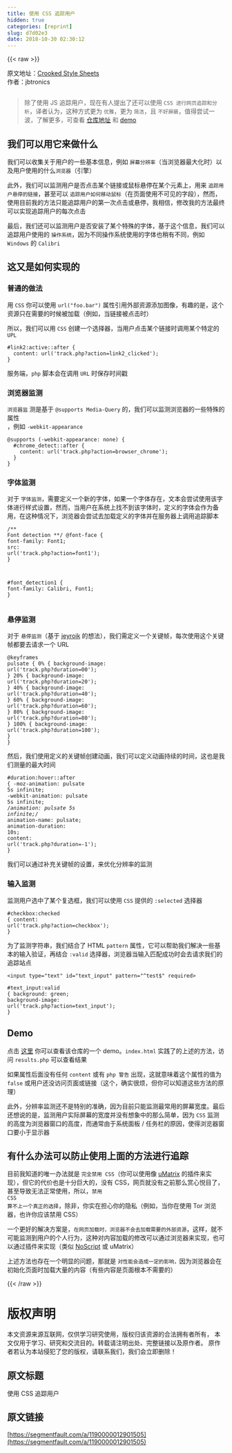 ```yaml
---
title: 使用 CSS 追踪用户
hidden: true
categories: [reprint]
slug: d7d02e3
date: 2018-10-30 02:30:12
---
```


{{< raw >}}
<p>&#x539F;&#x6587;&#x5730;&#x5740;&#xFF1A;<a href="https://github.com/jbtronics/CrookedStyleSheets" rel="nofollow noreferrer" target="_blank">Crooked Style Sheets</a><br>&#x4F5C;&#x8005;&#xFF1A;jbtronics</p><p><span class="img-wrap"><img data-src="/img/bV2iqt?w=2081&amp;h=1251" src="https://static.alili.tech/img/bV2iqt?w=2081&amp;h=1251" alt="" title="" style="cursor:pointer;display:inline"></span></p><blockquote>&#x9664;&#x4E86;&#x4F7F;&#x7528; JS &#x8FFD;&#x8E2A;&#x7528;&#x6237;&#xFF0C;&#x73B0;&#x5728;&#x6709;&#x4EBA;&#x63D0;&#x51FA;&#x4E86;&#x8FD8;&#x53EF;&#x4EE5;&#x4F7F;&#x7528; <code>CSS &#x8FDB;&#x884C;&#x7F51;&#x9875;&#x8FFD;&#x8E2A;&#x548C;&#x5206;&#x6790;</code>&#xFF0C;&#x8BD1;&#x8005;&#x8BA4;&#x4E3A;&#xFF0C;&#x8FD9;&#x79CD;&#x65B9;&#x5F0F;&#x66F4;&#x4E3A; <code>&#x4F18;&#x96C5;</code>&#xFF0C;&#x66F4;&#x4E3A; <code>&#x7B80;&#x6D01;</code>&#xFF0C;&#x4E14; <code>&#x4E0D;&#x597D;&#x5C4F;&#x853D;</code>&#xFF0C;&#x503C;&#x5F97;&#x5C1D;&#x8BD5;&#x4E00;&#x6CE2;&#xFF0C;&#x4E86;&#x89E3;&#x66F4;&#x591A;&#xFF0C;&#x53EF;&#x67E5;&#x770B; <a href="https://github.com/jbtronics/CrookedStyleSheets" rel="nofollow noreferrer" target="_blank">&#x4ED3;&#x5E93;&#x5730;&#x5740;</a> &#x548C; <a href="http://crookedss.bplaced.net/" rel="nofollow noreferrer" target="_blank">demo</a></blockquote><h2 id="articleHeader0">&#x6211;&#x4EEC;&#x53EF;&#x4EE5;&#x7528;&#x5B83;&#x6765;&#x505A;&#x4EC0;&#x4E48;</h2><p>&#x6211;&#x4EEC;&#x53EF;&#x4EE5;&#x6536;&#x96C6;&#x5173;&#x4E8E;&#x7528;&#x6237;&#x7684;&#x4E00;&#x4E9B;&#x57FA;&#x672C;&#x4FE1;&#x606F;&#xFF0C;&#x4F8B;&#x5982; <code>&#x5C4F;&#x5E55;&#x5206;&#x8FA8;&#x7387;</code>&#xFF08;&#x5F53;&#x6D4F;&#x89C8;&#x5668;&#x6700;&#x5927;&#x5316;&#x65F6;&#xFF09;&#x4EE5;&#x53CA;&#x7528;&#x6237;&#x4F7F;&#x7528;&#x7684;&#x4EC0;&#x4E48;<code>&#x6D4F;&#x89C8;&#x5668;</code>&#xFF08;&#x5F15;&#x64CE;&#xFF09;</p><p>&#x6B64;&#x5916;&#xFF0C;&#x6211;&#x4EEC;&#x53EF;&#x4EE5;&#x76D1;&#x6D4B;&#x7528;&#x6237;&#x662F;&#x5426;&#x70B9;&#x51FB;&#x67D0;&#x4E2A;&#x94FE;&#x63A5;&#x6216;&#x9F20;&#x6807;&#x60AC;&#x505C;&#x5728;&#x67D0;&#x4E2A;&#x5143;&#x7D20;&#x4E0A;&#xFF0C;&#x7528;&#x6765; <code>&#x8FFD;&#x8E2A;&#x7528;&#x6237;&#x60AC;&#x505C;&#x7684;&#x94FE;&#x63A5;</code>&#xFF0C;&#x751A;&#x81F3;&#x53EF;&#x4EE5; <code>&#x8FFD;&#x8E2A;&#x7528;&#x6237;&#x5982;&#x4F55;&#x79FB;&#x52A8;&#x9F20;&#x6807;</code>&#xFF08;&#x5728;&#x9875;&#x9762;&#x4F7F;&#x7528;&#x4E0D;&#x53EF;&#x89C1;&#x7684;&#x5B57;&#x6BB5;&#xFF09;&#xFF0C;&#x7136;&#x800C;&#xFF0C;&#x4F7F;&#x7528;&#x76EE;&#x524D;&#x6211;&#x7684;&#x65B9;&#x6CD5;&#x53EA;&#x80FD;&#x8FFD;&#x8E2A;&#x7528;&#x6237;&#x7684;&#x7B2C;&#x4E00;&#x6B21;&#x70B9;&#x51FB;&#x6216;&#x60AC;&#x505C;&#xFF0C;&#x6211;&#x76F8;&#x4FE1;&#xFF0C;&#x4FEE;&#x6539;&#x6211;&#x7684;&#x65B9;&#x6CD5;&#x6700;&#x7EC8;&#x53EF;&#x4EE5;&#x5B9E;&#x73B0;&#x8FFD;&#x8E2A;&#x7528;&#x6237;&#x7684;&#x6BCF;&#x6B21;&#x70B9;&#x51FB;</p><p>&#x6700;&#x540E;&#xFF0C;&#x6211;&#x4EEC;&#x8FD8;&#x53EF;&#x4EE5;&#x76D1;&#x6D4B;&#x7528;&#x6237;&#x662F;&#x5426;&#x5B89;&#x88C5;&#x4E86;&#x67D0;&#x4E2A;&#x7279;&#x6B8A;&#x7684;&#x5B57;&#x4F53;&#xFF0C;&#x57FA;&#x4E8E;&#x8FD9;&#x4E2A;&#x4FE1;&#x606F;&#xFF0C;&#x6211;&#x4EEC;&#x53EF;&#x4EE5;&#x8FFD;&#x8E2A;&#x7528;&#x6237;&#x4F7F;&#x7528;&#x7684; <code>&#x64CD;&#x4F5C;&#x7CFB;&#x7EDF;</code>&#xFF0C;&#x56E0;&#x4E3A;&#x4E0D;&#x540C;&#x64CD;&#x4F5C;&#x7CFB;&#x7EDF;&#x4F7F;&#x7528;&#x7684;&#x5B57;&#x4F53;&#x4E5F;&#x7A0D;&#x6709;&#x4E0D;&#x540C;&#xFF0C;&#x4F8B;&#x5982; <code>Windows</code> &#x7684; <code>Calibri</code></p><h2 id="articleHeader1">&#x8FD9;&#x53C8;&#x662F;&#x5982;&#x4F55;&#x5B9E;&#x73B0;&#x7684;</h2><h3 id="articleHeader2">&#x666E;&#x901A;&#x7684;&#x505A;&#x6CD5;</h3><p>&#x7528; <code>CSS</code> &#x4F60;&#x53EF;&#x4EE5;&#x4F7F;&#x7528; <code>url(&quot;foo.bar&quot;)</code> &#x5C5E;&#x6027;&#x5F15;&#x7528;&#x5916;&#x90E8;&#x8D44;&#x6E90;&#x6DFB;&#x52A0;&#x56FE;&#x50CF;&#xFF0C;&#x6709;&#x8DA3;&#x7684;&#x662F;&#xFF0C;&#x8FD9;&#x4E2A;&#x8D44;&#x6E90;&#x53EA;&#x5728;&#x9700;&#x8981;&#x7684;&#x65F6;&#x5019;&#x88AB;&#x52A0;&#x8F7D;&#xFF08;&#x4F8B;&#x5982;&#xFF0C;&#x5F53;&#x94FE;&#x63A5;&#x88AB;&#x70B9;&#x51FB;&#x65F6;&#xFF09;</p><p>&#x6240;&#x4EE5;&#xFF0C;&#x6211;&#x4EEC;&#x53EF;&#x4EE5;&#x7528; <code>CSS</code> &#x521B;&#x5EFA;&#x4E00;&#x4E2A;&#x9009;&#x62E9;&#x5668;&#xFF0C;&#x5F53;&#x7528;&#x6237;&#x70B9;&#x51FB;&#x67D0;&#x4E2A;&#x94FE;&#x63A5;&#x65F6;&#x8C03;&#x7528;&#x67D0;&#x4E2A;&#x7279;&#x5B9A;&#x7684; <code>UPL</code></p><div class="widget-codetool" style="display:none"><div class="widget-codetool--inner"><span class="selectCode code-tool" data-toggle="tooltip" data-placement="top" title="" data-original-title="&#x5168;&#x9009;"></span> <span type="button" class="copyCode code-tool" data-toggle="tooltip" data-placement="top" data-clipboard-text="#link2:active::after {
  content: url(&apos;track.php?action=link2_clicked&apos;);
}" title="" data-original-title="&#x590D;&#x5236;"></span> <span type="button" class="saveToNote code-tool" data-toggle="tooltip" data-placement="top" title="" data-original-title="&#x653E;&#x8FDB;&#x7B14;&#x8BB0;"></span></div></div><pre class="css hljs"><code class="css"><span class="hljs-selector-id">#link2</span><span class="hljs-selector-pseudo">:active</span><span class="hljs-selector-pseudo">::after</span> {
  <span class="hljs-attribute">content</span>: <span class="hljs-built_in">url</span>(<span class="hljs-string">&apos;track.php?action=link2_clicked&apos;</span>);
}</code></pre><p>&#x670D;&#x52A1;&#x7AEF;&#xFF0C;<code>php</code> &#x811A;&#x672C;&#x4F1A;&#x5728;&#x8C03;&#x7528; <code>URL</code> &#x65F6;&#x4FDD;&#x5B58;&#x65F6;&#x95F4;&#x6233;</p><h3 id="articleHeader3">&#x6D4F;&#x89C8;&#x5668;&#x76D1;&#x6D4B;</h3><p><code>&#x6D4F;&#x89C8;&#x5668;&#x76D1;</code> &#x6D4B;&#x662F;&#x57FA;&#x4E8E; <code>@supports Media-Query</code> &#x7684;&#xFF0C;&#x6211;&#x4EEC;&#x53EF;&#x4EE5;&#x76D1;&#x6D4B;&#x6D4F;&#x89C8;&#x5668;&#x7684;&#x4E00;&#x4E9B;&#x7279;&#x6B8A;&#x7684;&#x5C5E;&#x6027;<br>&#xFF0C;&#x4F8B;&#x5982; <code>-webkit-appearance</code></p><div class="widget-codetool" style="display:none"><div class="widget-codetool--inner"><span class="selectCode code-tool" data-toggle="tooltip" data-placement="top" title="" data-original-title="&#x5168;&#x9009;"></span> <span type="button" class="copyCode code-tool" data-toggle="tooltip" data-placement="top" data-clipboard-text="@supports (-webkit-appearance: none) {
  #chrome_detect::after {
    content: url(&apos;track.php?action=browser_chrome&apos;);
  }
}" title="" data-original-title="&#x590D;&#x5236;"></span> <span type="button" class="saveToNote code-tool" data-toggle="tooltip" data-placement="top" title="" data-original-title="&#x653E;&#x8FDB;&#x7B14;&#x8BB0;"></span></div></div><pre class="css hljs"><code class="css">@<span class="hljs-keyword">supports</span> (-webkit-appearance: none) {
  <span class="hljs-selector-id">#chrome_detect</span><span class="hljs-selector-pseudo">::after</span> {
    <span class="hljs-attribute">content</span>: <span class="hljs-built_in">url</span>(<span class="hljs-string">&apos;track.php?action=browser_chrome&apos;</span>);
  }
}</code></pre><h3 id="articleHeader4">&#x5B57;&#x4F53;&#x76D1;&#x6D4B;</h3><p>&#x5BF9;&#x4E8E; <code>&#x5B57;&#x4F53;&#x76D1;&#x6D4B;</code>&#xFF0C;&#x9700;&#x8981;&#x5B9A;&#x4E49;&#x4E00;&#x4E2A;&#x65B0;&#x7684;&#x5B57;&#x4F53;&#xFF0C;&#x5982;&#x679C;&#x4E00;&#x4E2A;&#x5B57;&#x4F53;&#x5B58;&#x5728;&#xFF0C;&#x6587;&#x672C;&#x4F1A;&#x5C1D;&#x8BD5;&#x4F7F;&#x7528;&#x8BE5;&#x5B57;&#x4F53;&#x8FDB;&#x884C;&#x6837;&#x5F0F;&#x8BBE;&#x7F6E;&#xFF0C;&#x7136;&#x800C;&#xFF0C;&#x5F53;&#x7528;&#x6237;&#x5728;&#x7CFB;&#x7EDF;&#x4E0A;&#x627E;&#x4E0D;&#x5230;&#x8BE5;&#x5B57;&#x4F53;&#x65F6;&#xFF0C;&#x5B9A;&#x4E49;&#x7684;&#x5B57;&#x4F53;&#x4F1A;&#x4F5C;&#x4E3A;&#x5907;&#x7528;&#xFF0C;&#x5728;&#x8FD9;&#x79CD;&#x60C5;&#x51B5;&#x4E0B;&#xFF0C;&#x6D4F;&#x89C8;&#x5668;&#x4F1A;&#x5C1D;&#x8BD5;&#x53BB;&#x52A0;&#x8F7D;&#x5B9A;&#x4E49;&#x7684;&#x5B57;&#x4F53;&#x5E76;&#x5728;&#x670D;&#x52A1;&#x5668;&#x4E0A;&#x8C03;&#x7528;&#x8FFD;&#x8E2A;&#x811A;&#x672C;</p><div class="widget-codetool" style="display:none"><div class="widget-codetool--inner"><span class="selectCode code-tool" data-toggle="tooltip" data-placement="top" title="" data-original-title="&#x5168;&#x9009;"></span> <span type="button" class="copyCode code-tool" data-toggle="tooltip" data-placement="top" data-clipboard-text="/** Font detection **/
@font-face {
  font-family: Font1;
  src: url(&apos;track.php?action=font1&apos;);
}

#font_detection1 {
  font-family: Calibri, Font1;
}" title="" data-original-title="&#x590D;&#x5236;"></span> <span type="button" class="saveToNote code-tool" data-toggle="tooltip" data-placement="top" title="" data-original-title="&#x653E;&#x8FDB;&#x7B14;&#x8BB0;"></span></div></div><pre class="css hljs"><code class="css"><span class="hljs-comment">/** Font detection **/</span>
@<span class="hljs-keyword">font-face</span> {
  <span class="hljs-attribute">font-family</span>: Font1;
  <span class="hljs-attribute">src</span>: <span class="hljs-built_in">url</span>(<span class="hljs-string">&apos;track.php?action=font1&apos;</span>);
}

<span class="hljs-selector-id">#font_detection1</span> {
  <span class="hljs-attribute">font-family</span>: Calibri, Font1;
}</code></pre><h3 id="articleHeader5">&#x60AC;&#x505C;&#x76D1;&#x6D4B;</h3><p>&#x5BF9;&#x4E8E; <code>&#x60AC;&#x505C;&#x76D1;&#x6D4B;</code>&#xFF08;&#x57FA;&#x4E8E; <a href="https://github.com/jeyroik" rel="nofollow noreferrer" target="_blank">jeyroik</a> &#x7684;&#x60F3;&#x6CD5;&#xFF09;&#xFF0C;&#x6211;&#x4EEC;&#x9700;&#x5B9A;&#x4E49;&#x4E00;&#x4E2A;&#x5173;&#x952E;&#x5E27;&#xFF0C;&#x6BCF;&#x6B21;&#x4F7F;&#x7528;&#x8FD9;&#x4E2A;&#x5173;&#x952E;&#x5E27;&#x90FD;&#x8981;&#x53BB;&#x8BF7;&#x6C42;&#x4E00;&#x4E2A; URL</p><div class="widget-codetool" style="display:none"><div class="widget-codetool--inner"><span class="selectCode code-tool" data-toggle="tooltip" data-placement="top" title="" data-original-title="&#x5168;&#x9009;"></span> <span type="button" class="copyCode code-tool" data-toggle="tooltip" data-placement="top" data-clipboard-text="@keyframes pulsate {
  0% {
    background-image: url(&apos;track.php?duration=00&apos;);
  }
  20% {
    background-image: url(&apos;track.php?duration=20&apos;);
  }
  40% {
    background-image: url(&apos;track.php?duration=40&apos;);
  }
  60% {
    background-image: url(&apos;track.php?duration=60&apos;);
  }
  80% {
    background-image: url(&apos;track.php?duration=80&apos;);
  }
  100% {
    background-image: url(&apos;track.php?duration=100&apos;);
  }
}" title="" data-original-title="&#x590D;&#x5236;"></span> <span type="button" class="saveToNote code-tool" data-toggle="tooltip" data-placement="top" title="" data-original-title="&#x653E;&#x8FDB;&#x7B14;&#x8BB0;"></span></div></div><pre class="css hljs"><code class="css">@<span class="hljs-keyword">keyframes</span> pulsate {
  0% {
    <span class="hljs-attribute">background-image</span>: <span class="hljs-built_in">url</span>(<span class="hljs-string">&apos;track.php?duration=00&apos;</span>);
  }
  20% {
    <span class="hljs-attribute">background-image</span>: <span class="hljs-built_in">url</span>(<span class="hljs-string">&apos;track.php?duration=20&apos;</span>);
  }
  40% {
    <span class="hljs-attribute">background-image</span>: <span class="hljs-built_in">url</span>(<span class="hljs-string">&apos;track.php?duration=40&apos;</span>);
  }
  60% {
    <span class="hljs-attribute">background-image</span>: <span class="hljs-built_in">url</span>(<span class="hljs-string">&apos;track.php?duration=60&apos;</span>);
  }
  80% {
    <span class="hljs-attribute">background-image</span>: <span class="hljs-built_in">url</span>(<span class="hljs-string">&apos;track.php?duration=80&apos;</span>);
  }
  100% {
    <span class="hljs-attribute">background-image</span>: <span class="hljs-built_in">url</span>(<span class="hljs-string">&apos;track.php?duration=100&apos;</span>);
  }
}</code></pre><p>&#x7136;&#x540E;&#xFF0C;&#x6211;&#x4EEC;&#x4F7F;&#x7528;&#x5B9A;&#x4E49;&#x7684;&#x5173;&#x952E;&#x5E27;&#x521B;&#x5EFA;&#x52A8;&#x753B;&#xFF0C;&#x6211;&#x4EEC;&#x53EF;&#x4EE5;&#x5B9A;&#x4E49;&#x52A8;&#x753B;&#x6301;&#x7EED;&#x7684;&#x65F6;&#x95F4;&#xFF0C;&#x8FD9;&#x4E5F;&#x662F;&#x6211;&#x4EEC;&#x6D4B;&#x91CF;&#x7684;&#x6700;&#x5927;&#x65F6;&#x95F4;</p><div class="widget-codetool" style="display:none"><div class="widget-codetool--inner"><span class="selectCode code-tool" data-toggle="tooltip" data-placement="top" title="" data-original-title="&#x5168;&#x9009;"></span> <span type="button" class="copyCode code-tool" data-toggle="tooltip" data-placement="top" data-clipboard-text="#duration:hover::after {
  -moz-animation: pulsate 5s infinite;
  -webkit-animation: pulsate 5s infinite;
  /*animation: pulsate 5s infinite;*/
  animation-name: pulsate;
  animation-duration: 10s;
  content: url(&apos;track.php?duration=-1&apos;);
}" title="" data-original-title="&#x590D;&#x5236;"></span> <span type="button" class="saveToNote code-tool" data-toggle="tooltip" data-placement="top" title="" data-original-title="&#x653E;&#x8FDB;&#x7B14;&#x8BB0;"></span></div></div><pre class="css hljs"><code class="css"><span class="hljs-selector-id">#duration</span><span class="hljs-selector-pseudo">:hover</span><span class="hljs-selector-pseudo">::after</span> {
  <span class="hljs-attribute">-moz-animation</span>: pulsate <span class="hljs-number">5s</span> infinite;
  <span class="hljs-attribute">-webkit-animation</span>: pulsate <span class="hljs-number">5s</span> infinite;
  <span class="hljs-comment">/*animation: pulsate 5s infinite;*/</span>
  <span class="hljs-attribute">animation-name</span>: pulsate;
  <span class="hljs-attribute">animation-duration</span>: <span class="hljs-number">10s</span>;
  <span class="hljs-attribute">content</span>: <span class="hljs-built_in">url</span>(<span class="hljs-string">&apos;track.php?duration=-1&apos;</span>);
}</code></pre><p>&#x6211;&#x4EEC;&#x53EF;&#x4EE5;&#x901A;&#x8FC7;&#x8865;&#x5145;&#x5173;&#x952E;&#x5E27;&#x7684;&#x8BBE;&#x7F6E;&#xFF0C;&#x6765;&#x4F18;&#x5316;&#x5206;&#x8FA8;&#x7387;&#x7684;&#x76D1;&#x6D4B;</p><h3 id="articleHeader6">&#x8F93;&#x5165;&#x76D1;&#x6D4B;</h3><p>&#x76D1;&#x6D4B;&#x7528;&#x6237;&#x9009;&#x4E2D;&#x4E86;&#x67D0;&#x4E2A;&#x590D;&#x9009;&#x6846;&#xFF0C;&#x6211;&#x4EEC;&#x53EF;&#x4EE5;&#x4F7F;&#x7528; <code>CSS</code> &#x63D0;&#x4F9B;&#x7684; <code>:selected</code> &#x9009;&#x62E9;&#x5668;</p><div class="widget-codetool" style="display:none"><div class="widget-codetool--inner"><span class="selectCode code-tool" data-toggle="tooltip" data-placement="top" title="" data-original-title="&#x5168;&#x9009;"></span> <span type="button" class="copyCode code-tool" data-toggle="tooltip" data-placement="top" data-clipboard-text="#checkbox:checked {
  content: url(&apos;track.php?action=checkbox&apos;);
}" title="" data-original-title="&#x590D;&#x5236;"></span> <span type="button" class="saveToNote code-tool" data-toggle="tooltip" data-placement="top" title="" data-original-title="&#x653E;&#x8FDB;&#x7B14;&#x8BB0;"></span></div></div><pre class="css hljs"><code class="css"><span class="hljs-selector-id">#checkbox</span><span class="hljs-selector-pseudo">:checked</span> {
  <span class="hljs-attribute">content</span>: <span class="hljs-built_in">url</span>(<span class="hljs-string">&apos;track.php?action=checkbox&apos;</span>);
}</code></pre><p>&#x4E3A;&#x4E86;&#x76D1;&#x6D4B;&#x5B57;&#x7B26;&#x4E32;&#xFF0C;&#x6211;&#x4EEC;&#x7ED3;&#x5408;&#x4E86; HTML <code>pattern</code> &#x5C5E;&#x6027;&#xFF0C;&#x5B83;&#x53EF;&#x4EE5;&#x5E2E;&#x52A9;&#x6211;&#x4EEC;&#x89E3;&#x51B3;&#x4E00;&#x4E9B;&#x57FA;&#x672C;&#x7684;&#x8F93;&#x5165;&#x9A8C;&#x8BC1;&#xFF0C;&#x518D;&#x7ED3;&#x5408; <code>:valid</code> &#x9009;&#x62E9;&#x5668;&#xFF0C;&#x6D4F;&#x89C8;&#x5668;&#x5F53;&#x8F93;&#x5165;&#x5339;&#x914D;&#x6210;&#x529F;&#x65F6;&#x4F1A;&#x53BB;&#x8BF7;&#x6C42;&#x6211;&#x4EEC;&#x7684;&#x8FFD;&#x8E2A;&#x7AD9;&#x70B9;</p><div class="widget-codetool" style="display:none"><div class="widget-codetool--inner"><span class="selectCode code-tool" data-toggle="tooltip" data-placement="top" title="" data-original-title="&#x5168;&#x9009;"></span> <span type="button" class="copyCode code-tool" data-toggle="tooltip" data-placement="top" data-clipboard-text="&lt;input type=&quot;text&quot; id=&quot;text_input&quot; pattern=&quot;^test$&quot; required&gt;" title="" data-original-title="&#x590D;&#x5236;"></span> <span type="button" class="saveToNote code-tool" data-toggle="tooltip" data-placement="top" title="" data-original-title="&#x653E;&#x8FDB;&#x7B14;&#x8BB0;"></span></div></div><pre class="xml hljs"><code class="html" style="word-break:break-word;white-space:initial"><span class="hljs-tag">&lt;<span class="hljs-name">input</span> <span class="hljs-attr">type</span>=<span class="hljs-string">&quot;text&quot;</span> <span class="hljs-attr">id</span>=<span class="hljs-string">&quot;text_input&quot;</span> <span class="hljs-attr">pattern</span>=<span class="hljs-string">&quot;^test$&quot;</span> <span class="hljs-attr">required</span>&gt;</span></code></pre><div class="widget-codetool" style="display:none"><div class="widget-codetool--inner"><span class="selectCode code-tool" data-toggle="tooltip" data-placement="top" title="" data-original-title="&#x5168;&#x9009;"></span> <span type="button" class="copyCode code-tool" data-toggle="tooltip" data-placement="top" data-clipboard-text="#text_input:valid {
  background: green;
  background-image: url(&apos;track.php?action=text_input&apos;);
}" title="" data-original-title="&#x590D;&#x5236;"></span> <span type="button" class="saveToNote code-tool" data-toggle="tooltip" data-placement="top" title="" data-original-title="&#x653E;&#x8FDB;&#x7B14;&#x8BB0;"></span></div></div><pre class="css hljs"><code class="css"><span class="hljs-selector-id">#text_input</span><span class="hljs-selector-pseudo">:valid</span> {
  <span class="hljs-attribute">background</span>: green;
  <span class="hljs-attribute">background-image</span>: <span class="hljs-built_in">url</span>(<span class="hljs-string">&apos;track.php?action=text_input&apos;</span>);
}</code></pre><h2 id="articleHeader7">Demo</h2><p>&#x70B9;&#x51FB; <a href="http://crookedss.bplaced.net/" rel="nofollow noreferrer" target="_blank">&#x8FD9;&#x91CC;</a> &#x4F60;&#x53EF;&#x4EE5;&#x67E5;&#x770B;&#x8BE5;&#x4ED3;&#x5E93;&#x7684;&#x4E00;&#x4E2A; demo&#x3002;<code>index.html</code> &#x5B9E;&#x8DF5;&#x4E86;&#x7684;&#x4E0A;&#x8FF0;&#x7684;&#x65B9;&#x6CD5;&#xFF0C;&#x8BBF;&#x95EE; <code>results.php</code> &#x53EF;&#x4EE5;&#x67E5;&#x770B;&#x7ED3;&#x679C;</p><p>&#x5982;&#x679C;&#x5C5E;&#x6027;&#x540E;&#x9762;&#x6CA1;&#x6709;&#x4EFB;&#x4F55; <code>content</code> &#x6216;&#x6709; <code>php &#x8B66;&#x544A;</code> &#x51FA;&#x73B0;&#xFF0C;&#x8FD9;&#x5C31;&#x610F;&#x5473;&#x7740;&#x8FD9;&#x4E2A;&#x5C5E;&#x6027;&#x7684;&#x503C;&#x4E3A; <code>false</code> &#x6216;&#x7528;&#x6237;&#x8FD8;&#x6CA1;&#x8BBF;&#x95EE;&#x9875;&#x9762;&#x6216;&#x94FE;&#x63A5;&#xFF08;&#x8FD9;&#x4E2A;&#xFF0C;&#x786E;&#x5B9E;&#x5F88;&#x70E6;&#xFF0C;&#x4F46;&#x4F60;&#x53EF;&#x4EE5;&#x77E5;&#x9053;&#x8FD9;&#x4E9B;&#x65B9;&#x6CD5;&#x7684;&#x539F;&#x7406;&#xFF09;</p><p>&#x6B64;&#x5916;&#xFF0C;&#x5206;&#x8FA8;&#x7387;&#x76D1;&#x6D4B;&#x8FD8;&#x4E0D;&#x662F;&#x7279;&#x522B;&#x7684;&#x51C6;&#x786E;&#xFF0C;&#x56E0;&#x4E3A;&#x76EE;&#x524D;&#x53EA;&#x80FD;&#x76D1;&#x6D4B;&#x6700;&#x5E38;&#x7528;&#x7684;&#x5C4F;&#x5E55;&#x5BBD;&#x5EA6;&#x3002;&#x6700;&#x540E;&#x8FD8;&#x60F3;&#x8BF4;&#x7684;&#x662F;&#xFF0C;&#x76D1;&#x6D4B;&#x7528;&#x6237;&#x5B9E;&#x9645;&#x5C4F;&#x5E55;&#x7684;&#x5BBD;&#x5EA6;&#x5E76;&#x6CA1;&#x6709;&#x60F3;&#x8C61;&#x4E2D;&#x7684;&#x90A3;&#x4E48;&#x7B80;&#x5355;&#xFF0C;&#x56E0;&#x4E3A; <code>CSS</code> &#x76D1;&#x6D4B;&#x7684;&#x9AD8;&#x5EA6;&#x4E3A;&#x6D4F;&#x89C8;&#x5668;&#x7A97;&#x53E3;&#x7684;&#x9AD8;&#x5EA6;&#xFF0C;&#x800C;&#x901A;&#x5E38;&#x7531;&#x4E8E;&#x7CFB;&#x7EDF;&#x9762;&#x677F; / &#x4EFB;&#x52A1;&#x680F;&#x7684;&#x539F;&#x56E0;&#xFF0C;&#x4F7F;&#x5F97;&#x6D4F;&#x89C8;&#x5668;&#x7A97;&#x53E3;&#x8981;&#x5C0F;&#x4E8E;&#x663E;&#x793A;&#x5668;</p><h2 id="articleHeader8">&#x6709;&#x4EC0;&#x4E48;&#x529E;&#x6CD5;&#x53EF;&#x4EE5;&#x9632;&#x6B62;&#x4F7F;&#x7528;&#x4E0A;&#x9762;&#x7684;&#x65B9;&#x6CD5;&#x8FDB;&#x884C;&#x8FFD;&#x8E2A;</h2><p>&#x76EE;&#x524D;&#x6211;&#x77E5;&#x9053;&#x7684;&#x552F;&#x4E00;&#x529E;&#x6CD5;&#x5C31;&#x662F; <code>&#x5B8C;&#x5168;&#x7981;&#x7528; CSS</code>&#xFF08;&#x4F60;&#x53EF;&#x4EE5;&#x4F7F;&#x7528;&#x50CF; <a href="https://github.com/gorhill/uMatrix" rel="nofollow noreferrer" target="_blank">uMatrix</a> &#x7684;&#x63D2;&#x4EF6;&#x6765;&#x5B9E;&#x73B0;&#xFF09;&#xFF0C;&#x4F46;&#x5B83;&#x7684;&#x4EE3;&#x4EF7;&#x4E5F;&#x662F;&#x5341;&#x5206;&#x5DE8;&#x5927;&#x7684;&#xFF0C;&#x6CA1;&#x6709; CSS&#xFF0C;&#x7F51;&#x9875;&#x5C31;&#x6CA1;&#x6709;&#x4E4B;&#x524D;&#x90A3;&#x4E48;&#x8D4F;&#x5FC3;&#x60A6;&#x76EE;&#x4E86;&#xFF0C;&#x751A;&#x81F3;&#x5BFC;&#x81F4;&#x65E0;&#x6CD5;&#x6B63;&#x5E38;&#x4F7F;&#x7528;&#xFF0C;&#x6240;&#x4EE5;&#xFF0C;<code>&#x7981;&#x7528; CSS &#x7B97;&#x4E0D;&#x4E0A;&#x4E00;&#x4E2A;&#x771F;&#x6B63;&#x7684;&#x9009;&#x62E9;</code>&#xFF0C;&#x9664;&#x975E;&#xFF0C;&#x4F60;&#x5B9E;&#x5728;&#x62C5;&#x5FC3;&#x4F60;&#x7684;&#x9690;&#x79C1;&#xFF08;&#x4F8B;&#x5982;&#xFF0C;&#x5F53;&#x4F60;&#x5728;&#x4F7F;&#x7528; Tor &#x6D4F;&#x89C8;&#x5668;&#xFF0C;&#x4E5F;&#x8BB8;&#x4F60;&#x5E94;&#x8BE5;&#x7981;&#x7528; CSS&#xFF09;</p><p>&#x4E00;&#x4E2A;&#x66F4;&#x597D;&#x7684;&#x89E3;&#x51B3;&#x65B9;&#x6848;&#x662F;&#xFF0C;<code>&#x5728;&#x7F51;&#x9875;&#x52A0;&#x8F7D;&#x65F6;&#xFF0C;&#x6D4F;&#x89C8;&#x5668;&#x4E0D;&#x4F1A;&#x53BB;&#x52A0;&#x8F7D;&#x9700;&#x8981;&#x7684;&#x5916;&#x90E8;&#x8D44;&#x6E90;</code>&#xFF0C;&#x8FD9;&#x6837;&#xFF0C;&#x5C31;&#x4E0D;&#x53EF;&#x80FD;&#x76D1;&#x6D4B;&#x5230;&#x7528;&#x6237;&#x7684;&#x4E2A;&#x4EBA;&#x884C;&#x4E3A;&#xFF0C;&#x8FD9;&#x79CD;&#x5BF9;&#x5185;&#x5BB9;&#x52A0;&#x8F7D;&#x7684;&#x4FEE;&#x6539;&#x53EF;&#x4EE5;&#x901A;&#x8FC7;&#x6D4F;&#x89C8;&#x5668;&#x6765;&#x5B9E;&#x73B0;&#xFF0C;&#x4E5F;&#x53EF;&#x4EE5;&#x901A;&#x8FC7;&#x63D2;&#x4EF6;&#x6765;&#x5B9E;&#x73B0;&#xFF08;&#x7C7B;&#x4F3C; <a href="https://noscript.net/" rel="nofollow noreferrer" target="_blank">NoScript</a> &#x6216; uMatrix&#xFF09;</p><p>&#x4E0A;&#x8FF0;&#x65B9;&#x6CD5;&#x4E5F;&#x5B58;&#x5728;&#x4E00;&#x4E2A;&#x660E;&#x663E;&#x7684;&#x95EE;&#x9898;&#xFF0C;&#x90A3;&#x5C31;&#x662F; <code>&#x5BF9;&#x6027;&#x80FD;&#x4F1A;&#x9020;&#x6210;&#x4E00;&#x5B9A;&#x7684;&#x5F71;&#x54CD;&#xFF0C;</code>&#x56E0;&#x4E3A;&#x6D4F;&#x89C8;&#x5668;&#x4F1A;&#x5728;&#x521D;&#x59CB;&#x5316;&#x9875;&#x9762;&#x65F6;&#x52A0;&#x8F7D;&#x5927;&#x91CF;&#x7684;&#x5185;&#x5BB9;&#xFF08;&#x6709;&#x4E9B;&#x5185;&#x5BB9;&#x662F;&#x9875;&#x9762;&#x6839;&#x672C;&#x4E0D;&#x9700;&#x8981;&#x7684;&#xFF09;</p>
{{< /raw >}}

# 版权声明
本文资源来源互联网，仅供学习研究使用，版权归该资源的合法拥有者所有，
本文仅用于学习、研究和交流目的。转载请注明出处、完整链接以及原作者。
原作者若认为本站侵犯了您的版权，请联系我们，我们会立即删除！

## 原文标题
使用 CSS 追踪用户

## 原文链接
[https://segmentfault.com/a/1190000012901505](https://segmentfault.com/a/1190000012901505)


